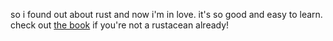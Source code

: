 so i found out about rust and now i'm in love. it's so good and easy to learn. check out [the book](https://doc.rust-lang.org/stable/book/) if you're not a rustacean already!
